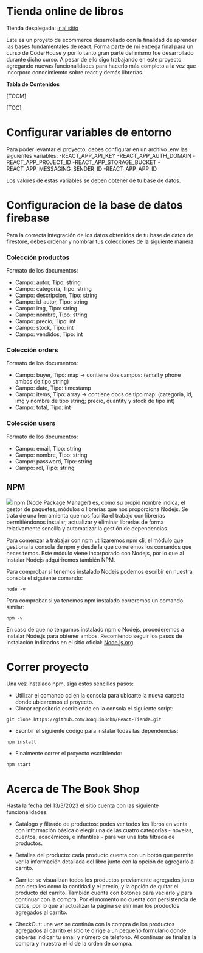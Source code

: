 # Tienda online de libros

Tienda desplegada: [ir al sitio](https://react-tienda-tau.vercel.app/)

Este es un proyeto de ecommerce desarrollado con la finalidad de aprender las bases fundamentales de react.
Forma parte de mi entrega final para un curso de CoderHouse y por lo tanto gran parte del mismo fue desarrollado durante dicho curso. A pesar de ello sigo trabajando en este proyecto agregando nuevas funcionalidades para hacerlo más completo a la vez que incorporo conocimiemto sobre react y demás librerías.

**Tabla de Contenidos**

[TOCM]

[TOC]

# Configurar variables de entorno

Para poder levantar el proyecto, debes configurar en un archivo .env las siguientes variables:
-REACT_APP_API_KEY
-REACT_APP_AUTH_DOMAIN
-REACT_APP_PROJECT_ID
-REACT_APP_STORAGE_BUCKET
-REACT_APP_MESSAGING_SENDER_ID
-REACT_APP_APP_ID

Los valores de estas variables se deben obtener de tu base de datos.

# Configuracion de la base de datos firebase

Para la correcta integración de los datos obtenidos de tu base de datos de firestore, debes ordenar y nombrar tus colecciones de la siguiente manera:

### Colección productos

Formato de los documentos:

- Campo: autor, Tipo: string
- Campo: categoria, Tipo: string
- Campo: descripcion, Tipo: string
- Campo: id-autor, Tipo: string
- Campo: img, Tipo: string
- Campo: nombre, Tipo: string
- Campo: precio, Tipo: int
- Campo: stock, Tipo: int
- Campo: vendidos, Tipo: int

### Colección orders

Formato de los documentos:

- Campo: buyer, Tipo: map -> contiene dos campos: (email y phone ambos de tipo string)
- Campo: date, Tipo: timestamp
- Campo: items, Tipo: array -> contiene docs de tipo map: (categoria, id, img y nombre de tipo string; precio, quantity y stock de tipo int)
- Campo: total, Tipo: int

### Colección users

Formato de los documentos:

- Campo: email, Tipo: string
- Campo: nombre, Tipo: string
- Campo: password, Tipo: string
- Campo: rol, Tipo: string

## NPM

![](https://res.cloudinary.com/drdgu83bp/image/upload/v1678719003/Assets/npm_logo_k9cjrx.png)
npm (Node Package Manager) es, como su propio nombre indica, el gestor de paquetes, módulos o librerías que nos proporciona Nodejs. Se trata de una herramienta que nos facilita el trabajo con librerías permitiéndonos instalar, actualizar y eliminar librerías de forma relativamente sencilla y automatizar la gestión de dependencias.

Para comenzar a trabajar con npm utilizaremos npm cli, el módulo que gestiona la consola de npm y desde la que correremos los comandos que necesitemos. Este módulo viene incorporado con Nodejs, por lo que al instalar Nodejs adquiriremos también NPM.

Para comprobar si tenemos instalado Nodejs podemos escribir en nuestra consola el siguiente comando:

```
node -v
```

Para comprobar si ya tenemos npm instalado correremos un comando similar:

```
npm -v
```

En caso de que no tengamos instalado npm o Nodejs, procederemos a instalar Node.js para obtener ambos.
Recomiendo seguir los pasos de instalación indicados en el sitio oficial:
[Node.js.org](https://nodejs.org/en/download/package-manager/#windows-1)

# Correr proyecto

Una vez instalado npm, siga estos sencillos pasos:

- Utilizar el comando cd en la consola para ubicarte la nueva carpeta donde ubicaremos el proyecto.
- Clonar repositorio escribiendo en la consola el siguiente script:

```
git clone https://github.com/JoaquinBohn/React-Tienda.git
```

- Escribir el siguiente código para instalar todas las dependencias:

```
npm install
```

- Finalmente correr el proyecto escribiendo:

```
npm start
```

# Acerca de The Book Shop

Hasta la fecha del 13/3/2023 el sitio cuenta con las siguiente funcionalidades:

- Catálogo y filtrado de productos: podes ver todos los libros en venta con información básica o elegir una de las cuatro categorías - novelas, cuentos, académicos, e infantiles - para ver una lista filtrada de productos.
- Detalles del producto: cada producto cuenta con un botón que permite ver la información detallada del libro junto con la opción de agregarlo al carrito.

- Carrito: se visualizan todos los productos previamente agregados junto con detalles como la cantidad y el precio, y la opción de quitar el producto del carrito. También cuenta con botones para vaciarlo y para continuar con la compra. Por el momento no cuenta con persistencia de datos, por lo que al actualizar la página se eliminan los productos agregados al carrito.

- CheckOut: una vez se continúa con la compra de los productos agregados al carrito el sitio te dirige a un pequeño formulario donde deberás indicar tu email y número de telefono. Al continuar se finaliza la compra y muestra el id de la orden de compra.
